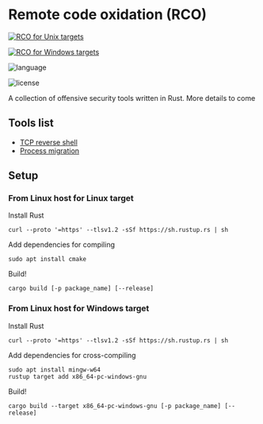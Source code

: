 # Remote code oxidation (RCO)

[![RCO for Unix targets](https://github.com/kmanc/remote_code_oxidation/actions/workflows/unix.yml/badge.svg)](https://github.com/kmanc/remote_code_oxidation/actions/workflows/unix.yml)

[![RCO for Windows targets](https://github.com/kmanc/remote_code_oxidation/actions/workflows/windows.yml/badge.svg)](https://github.com/kmanc/remote_code_oxidation/actions/workflows/windows.yml)

![language](https://img.shields.io/github/languages/top/kmanc/remote_code_oxidation?style=plastic)

![license](https://img.shields.io/github/license/kmanc/remote_code_oxidation?style=plastic)

A collection of offensive security tools written in Rust. More details to come

## Tools list
- [TCP reverse shell](https://github.com/kmanc/remote_code_oxidation/tree/master/tcp_reverse_shell)
- [Process migration](https://github.com/kmanc/remote_code_oxidation/tree/master/process_migration)

## Setup

### From Linux host for Linux target

Install Rust
```commandline
curl --proto '=https' --tlsv1.2 -sSf https://sh.rustup.rs | sh
```

Add dependencies for compiling
```commandline
sudo apt install cmake
```

Build!
```commandline
cargo build [-p package_name] [--release]
```

### From Linux host for Windows target

Install Rust
```commandline
curl --proto '=https' --tlsv1.2 -sSf https://sh.rustup.rs | sh
```

Add dependencies for cross-compiling
```commandline
sudo apt install mingw-w64
rustup target add x86_64-pc-windows-gnu
```

Build!
```commandline
cargo build --target x86_64-pc-windows-gnu [-p package_name] [--release]
```
